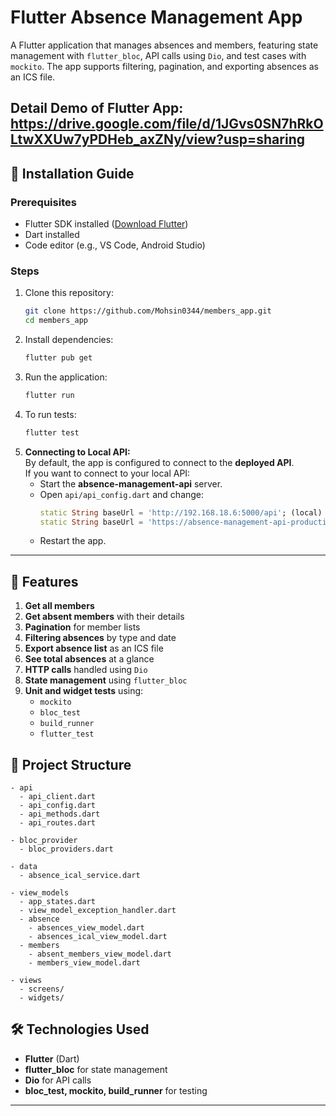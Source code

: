 # Flutter Absence Management App

A Flutter application that manages absences and members, featuring state management with `flutter_bloc`, API calls using `Dio`, and test cases with `mockito`. The app supports filtering, pagination, and exporting absences as an ICS file.

##  Detail Demo of Flutter App: https://drive.google.com/file/d/1JGvs0SN7hRkOLtwXXUw7yPDHeb_axZNy/view?usp=sharing

## 👥 Installation Guide

### Prerequisites
- Flutter SDK installed ([Download Flutter](https://flutter.dev/docs/get-started/install))
- Dart installed
- Code editor (e.g., VS Code, Android Studio)

### Steps
1. Clone this repository:
   ```sh
   git clone https://github.com/Mohsin0344/members_app.git
   cd members_app
   ```
2. Install dependencies:
   ```sh
   flutter pub get
   ```
3. Run the application:
   ```sh
   flutter run
   ```
4. To run tests:
   ```sh
   flutter test
   ```
5. **Connecting to Local API:**  
   By default, the app is configured to connect to the **deployed API**.  
   If you want to connect to your local API:
   - Start the **absence-management-api** server.
   - Open `api/api_config.dart` and change:
     ```dart
     static String baseUrl = 'http://192.168.18.6:5000/api'; (local)
     static String baseUrl = 'https://absence-management-api-production.up.railway.app/api' (prod)
     ```
   - Restart the app.

---

## 🚀 Features

1. **Get all members**
2. **Get absent members** with their details
3. **Pagination** for member lists
4. **Filtering absences** by type and date
5. **Export absence list** as an ICS file
6. **See total absences** at a glance
7. **HTTP calls** handled using `Dio`
8. **State management** using `flutter_bloc`
9. **Unit and widget tests** using:
    - `mockito`
    - `bloc_test`
    - `build_runner`
    - `flutter_test`

## 💂️ Project Structure

```
- api
  - api_client.dart
  - api_config.dart
  - api_methods.dart
  - api_routes.dart

- bloc_provider
  - bloc_providers.dart

- data
  - absence_ical_service.dart

- view_models
  - app_states.dart
  - view_model_exception_handler.dart
  - absence
    - absences_view_model.dart
    - absences_ical_view_model.dart
  - members
    - absent_members_view_model.dart
    - members_view_model.dart

- views
  - screens/
  - widgets/
```

## 🛠 Technologies Used
- **Flutter** (Dart)
- **flutter_bloc** for state management
- **Dio** for API calls
- **bloc_test, mockito, build_runner** for testing

---

